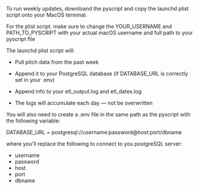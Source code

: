 To run weekly updates, downloand the pyscript and copy the launchd plist script onto your MacOS terminal.

For the plist script. make sure to change the YOUR_USERNAME and PATH_TO_PYSCRIPT with your actual macOS username and full path to your pyscript file

The launchd plist script will:

- Pull pitch data from the past week

- Append it to your PostgreSQL database (if DATABASE_URL is correctly set in your .env)

- Append info to your etl_output.log and etl_dates.log

- The logs will accumulate each day — not be overwritten


You will also need to create a .env file in the same path as the pyscript with the following variable:

DATABASE_URL = postgresql://username:password@host:port/dbname

where you'll replace the following to connect to you postgreSQL server:

- username
- password
- host
- port
- dbname
